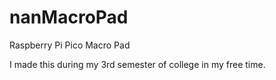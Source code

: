 # nanMacroPad
Raspberry Pi Pico Macro Pad

I made this during my 3rd semester of college in my free time.
